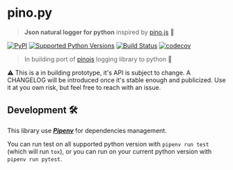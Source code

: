 pino.py
=======

> **Json natural logger for python** inspired by [pino.js](https://github.com/pinojs/pino) :evergreen_tree:

[![PyPI](https://img.shields.io/pypi/v/pino.svg)](https://pypi.org/project/pino/)
[![Supported Python Versions](https://img.shields.io/pypi/pyversions/pino.svg)](https://pypi.python.org/pypi/pino)
[![Build Status](https://travis-ci.com/CoorpAcademy/pino.py.svg?branch=master)](https://travis-ci.com/CoorpAcademy/pino.py)
[![codecov](https://codecov.io/gh/CoorpAcademy/pino.py/branch/master/graph/badge.svg)](https://codecov.io/gh/CoorpAcademy/pino.py)

> In building port of [pinojs](https://github.com/pinojs/pino) logging library to python :snake:

:warning: This is a in building prototype, it's API is subject to change.
A CHANGELOG will be introduced once it's stable enough and publicized.
Use it at you own risk, but feel free to reach with an issue.


## Development :hammer_and_wrench:

This library use [***Pipenv***](https://pipenv.readthedocs.io) for dependencies management.

You can run test on all supported python version with `pipenv run test` (which will run `tox`),
or you can run on your current python version with `pipenv run pytest`.
